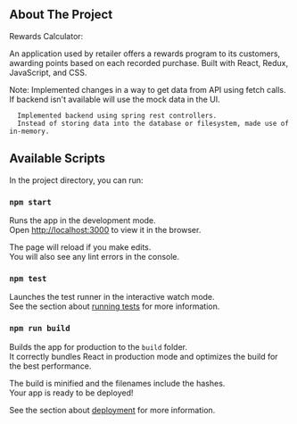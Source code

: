 ## About The Project

Rewards Calculator:

An application used by retailer offers a rewards program to its customers, awarding points based on each recorded purchase. Built with React, Redux, JavaScript, and CSS.

Note: Implemented changes in a way to get data from API using fetch calls.
      If backend isn't available will use the mock data in the UI.

      Implemented backend using spring rest controllers. 
      Instead of storing data into the database or filesystem, made use of in-memory. 

## Available Scripts

In the project directory, you can run:

### `npm start`

Runs the app in the development mode.\
Open [http://localhost:3000](http://localhost:3000) to view it in the browser.

The page will reload if you make edits.\
You will also see any lint errors in the console.

### `npm test`

Launches the test runner in the interactive watch mode.\
See the section about [running tests](https://facebook.github.io/create-react-app/docs/running-tests) for more information.

### `npm run build`

Builds the app for production to the `build` folder.\
It correctly bundles React in production mode and optimizes the build for the best performance.

The build is minified and the filenames include the hashes.\
Your app is ready to be deployed!

See the section about [deployment](https://facebook.github.io/create-react-app/docs/deployment) for more information.